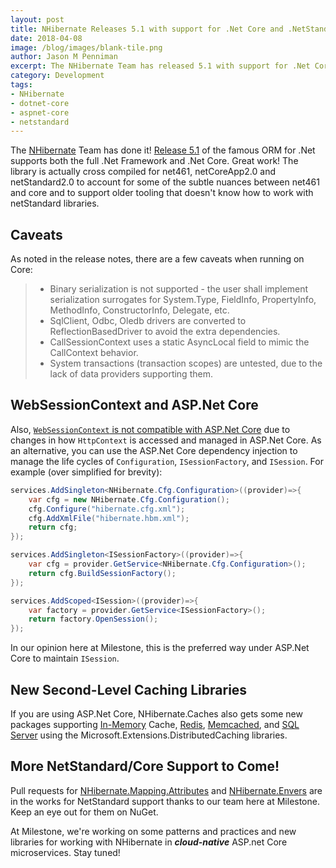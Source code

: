 ```yaml
---
layout: post
title: NHibernate Releases 5.1 with support for .Net Core and .NetStandard 2.0 
date: 2018-04-08
image: /blog/images/blank-tile.png
author: Jason M Penniman
excerpt: The NHibernate Team has released 5.1 with support for .Net Core 2.0, ASP.Net Core 2.0 and .NetStandard 2.0.
category: Development
tags:
- NHibernate
- dotnet-core
- aspnet-core
- netstandard
---
```


The [NHibernate](http://nhibernate.info/) Team has done it! [Release 5.1](https://github.com/nhibernate/nhibernate-core/blob/5.1.0/releasenotes.txt) of the famous ORM for .Net supports both the full .Net Framework and .Net Core. Great work! The library is actually cross compiled for net461, netCoreApp2.0 and netStandard2.0 to account for some of the subtle nuances between net461 and core and to support older tooling that doesn't know how to work with netStandard libraries.

## Caveats
As noted in the release notes, there are a few caveats when running on Core:

> * Binary serialization is not supported - the user shall implement serialization surrogates for System.Type,
FieldInfo, PropertyInfo, MethodInfo, ConstructorInfo, Delegate, etc.
> * SqlClient, Odbc, Oledb drivers are converted to ReflectionBasedDriver to avoid the extra dependencies.
> * CallSessionContext uses a static AsyncLocal field to mimic the CallContext behavior.
> * System transactions (transaction scopes) are untested, due to the lack of data providers supporting them.

## WebSessionContext and ASP.Net Core

Also, [`WebSessionContext` is not compatible with ASP.Net Core](https://github.com/nhibernate/nhibernate-core/issues/1632) due to changes in how `HttpContext` is accessed and managed in ASP.Net Core. As an alternative, you can use the ASP.Net Core dependency injection to manage the life cycles of `Configuration`, `ISessionFactory`, and `ISession`. For example (over simplified for brevity):

``` cs
services.AddSingleton<NHibernate.Cfg.Configuration>((provider)=>{ 
    var cfg = new NHibernate.Cfg.Configuration();
    cfg.Configure("hibernate.cfg.xml");
    cfg.AddXmlFile("hibernate.hbm.xml");
    return cfg;
});

services.AddSingleton<ISessionFactory>((provider)=>{ 
    var cfg = provider.GetService<NHibernate.Cfg.Configuration>();
    return cfg.BuildSessionFactory();
});

services.AddScoped<ISession>((provider)=>{
    var factory = provider.GetService<ISessionFactory>();
    return factory.OpenSession();
});
```

In our opinion here at Milestone, this is the preferred way under ASP.Net Core to maintain `ISession`.

## New Second-Level Caching Libraries

If you are using ASP.Net Core, NHibernate.Caches also gets some new packages supporting [In-Memory](https://www.nuget.org/packages/NHibernate.Caches.CoreDistributedCache.Memory/) Cache, [Redis](https://www.nuget.org/packages/NHibernate.Caches.CoreDistributedCache.Redis/), [Memcached](https://www.nuget.org/packages/NHibernate.Caches.CoreDistributedCache.Memcached/), and [SQL Server](https://www.nuget.org/packages/NHibernate.Caches.CoreDistributedCache.SqlServer/) using the Microsoft.Extensions.DistributedCaching libraries. 

## More NetStandard/Core Support to Come!

Pull requests for [NHibernate.Mapping.Attributes](https://github.com/nhibernate/NHibernate.Mapping.Attributes/pull/12) and [NHibernate.Envers](https://bitbucket.org/RogerKratz/nhibernate.envers/pull-requests/28/support-netstandard-and-core-20/diff) are in the works for NetStandard support thanks to our team here at Milestone. Keep an eye out for them on NuGet.

At Milestone, we're working on some patterns and practices and new libraries for working with NHibernate in _**cloud-native**_ ASP.net Core microservices. Stay tuned!